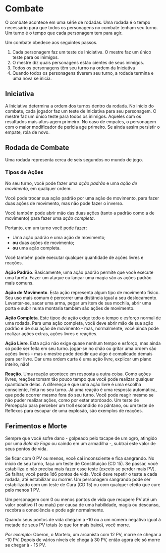# Combate

O combate acontece em uma série de rodadas. Uma rodada é o tempo necessário para que todos os personagens no combate tenham seu turno. Um turno é o tempo que cada personagem tem para agir.

Um combate obedece aos seguintes passos.

1. Cada personagem faz um teste de Iniciativa. O mestre faz um único teste para os inimigos.
2. O mestre diz quais personagens estão cientes de seus inimigos.
3. Todos os personagens têm seu turno na ordem da Iniciativa
4. Quando todos os personagens tiverem seu turno, a rodada termina e uma nova se inicia.

## Iniciativa

A Iniciativa determina a ordem dos turnos dentro da rodada. No início do combate, cada jogador faz um teste de Iniciativa para seu personagem. O mestre faz um único teste para todos os inimigos. Aqueles com os resultados mais altos agem primeiro. No caso de empates, o personagem com o maior modificador de perícia age primeiro. Se ainda assim persistir o empate, rola de novo.

## Rodada de Combate

Uma rodada representa cerca de seis segundos no mundo de jogo.

### Tipos de Ações

No seu turno, você pode fazer uma *ação padrão* e uma *ação de movimento*, em qualquer ordem.

Você pode trocar sua ação padrão por uma ação de movimento, para fazer duas ações de movimento, mas não pode fazer o inverso.

Você também pode abrir mão das duas ações (tanto a padrão como a de movimento) para fazer uma *ação completa*.

Portanto, em um turno você pode fazer:

- Uma ação padrão e uma ação de movimento;
- **ou** duas ações de movimento;
- **ou** uma ação completa.

Você também pode executar qualquer quantidade de ações livres e reações.

**Ação Padrão**. Basicamente, uma ação padrão permite que você execute uma tarefa. Fazer um ataque ou lançar uma magia são as ações padrão mais comuns.

**Ação de Movimento**. Esta ação representa algum tipo de movimento físico. Seu uso mais comum é percorrer uma distância igual a seu deslocamento. Levantar-se, sacar uma arma, pegar um item de sua mochila, abrir uma porta e subir numa montaria também são ações de movimento.

**Ação Completa**. Este tipoe de ação exige todo o tempo e esforço normal de uma rodada. Para uma ação completa, você deve abrir mão de sua ação padrão e de sua ação de movimento - mas, normalmente, você ainda pode realizar ações extras, ações livres e reações.

**Ação Livre**. Esta ação não exige quase nenhum tempo e esforço, mas ainda só pode ser feita em seu turno. jogar-se no chão ou gritar uma ordem são ações livres - mas o mestre pode decidir que algo é complicado demais para ser livre. Dar uma ordem curta é uma ação livre, explicar um plano inteiro, não!

**Reação**. Uma reação acontece em resposta a outra coisa. Como ações livres, reações tomam tão pouco tempo que você pode realizar qualquer quantidade delas. A diferença é que uma ação livre é uma escolha consciente, feita no seu turno. Já uma reação é uma resposta automática, que pode ocorrer mesmo fora do seu turno. Você pode reagir mesmo se não puder realizar ações, como por estar atordoado. Um teste de Percepção para perceber um troll escondido no pântano, ou um teste de Reflexos para escapar de uma explosão, são exemplos de reações.

## Ferimentos e Morte

Sempre que você sofre dano - golpeado pelo tacape de um ogro, atingido por uma *Bola de Fogo* ou caindo em um armadilha -, subtrai este valor de seus pontos de vida.

Se ficar com 0 PV ou menos, você cai inconsciente e fica sangrando. No início de seu turno, faça um teste de Constituição (CD 15). Se passar, você estabiliza e não precisa mais fazer esse teste (exceto se perder mais PV). Se falhar, você perde 1d6 pontos de vida. Você deve repetir o teste a cada rodada, até estabilizar ou morrer. Um personagem sangrando pode ser estabilizado com um teste de Cura (CD 15) ou com qualquer efeito que cure pelo menos 1 PV.

Um personagem com 0 ou menos pontos de vida que recupere PV até um valor positivo (1 ou mais) por causa de uma habilidade, magia ou descanso, recobra a consciência e pode agir normalmente.

Quando seus pontos de vida chegam a -10 ou a um número negativo igual à metade de seus PV totais (o que for mais baixo), você morre.

*Por exemplo*: Oberon, o Martelo, um arcanista com 12 PV, morre se chegar a -10 PV. Depois de vários níveis ele chega à 30 PV, então agora ele só morre se chegar à - 15 PV.